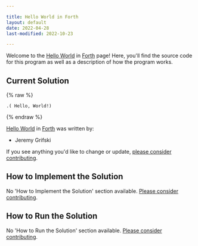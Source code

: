 ```yaml
---

title: Hello World in Forth
layout: default
date: 2022-04-28
last-modified: 2022-10-23

---
```


Welcome to the [Hello World](https://sampleprograms.io/projects/hello-world) in [Forth](https://sampleprograms.io/languages/forth) page! Here, you'll find the source code for this program as well as a description of how the program works.

## Current Solution

{% raw %}

```forth
.( Hello, World!)
```

{% endraw %}

[Hello World](https://sampleprograms.io/projects/hello-world) in [Forth](https://sampleprograms.io/languages/forth) was written by:

- Jeremy Grifski

If you see anything you'd like to change or update, [please consider contributing](https://github.com/TheRenegadeCoder/sample-programs).

## How to Implement the Solution

No 'How to Implement the Solution' section available. [Please consider contributing](https://github.com/TheRenegadeCoder/sample-programs-website).

## How to Run the Solution

No 'How to Run the Solution' section available. [Please consider contributing](https://github.com/TheRenegadeCoder/sample-programs-website).